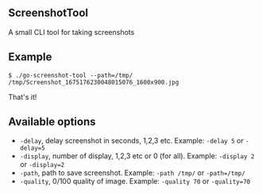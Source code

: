## ScreenshotTool
A small CLI tool for taking screenshots

## Example
```
$ ./go-screenshot-tool --path=/tmp/
/tmp/Screenshot_1675176230048015076_1600x900.jpg
```

That's it!

## Available options
 - `-delay`, delay screenshot in seconds, 1,2,3 etc. Example: `-delay 5` or `-delay=5`
 - `-display`, number of display, 1,2,3 etc or 0 (for all). Example: `-display 2` or `-display=2`
 - `-path`, path to save screenshot. Example: `-path /tmp/` or `-path=/tmp/`
 - `-quality`, 0/100 quality of image. Example: `-quality 70` or `-quality=70`